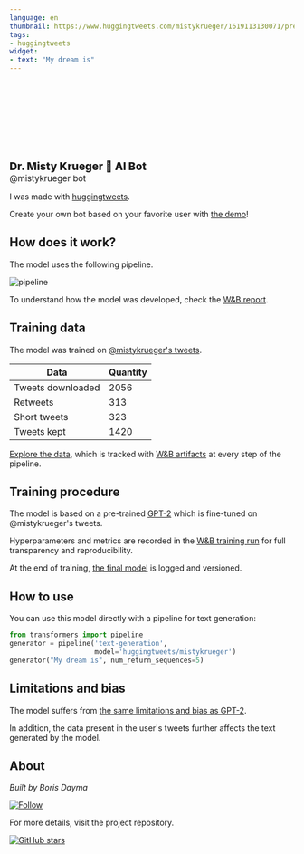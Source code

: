 ```yaml
---
language: en
thumbnail: https://www.huggingtweets.com/mistykrueger/1619113130071/predictions.png
tags:
- huggingtweets
widget:
- text: "My dream is"
---
```


<div>
<div style="width: 132px; height:132px; border-radius: 50%; background-size: cover; background-image: url('https://pbs.twimg.com/profile_images/1365730731180363785/qqDYQuLX_400x400.jpg')">
</div>
<div style="margin-top: 8px; font-size: 19px; font-weight: 800">Dr. Misty Krueger 🤖 AI Bot </div>
<div style="font-size: 15px">@mistykrueger bot</div>
</div>

I was made with [huggingtweets](https://github.com/borisdayma/huggingtweets).

Create your own bot based on your favorite user with [the demo](https://colab.research.google.com/github/borisdayma/huggingtweets/blob/master/huggingtweets-demo.ipynb)!

## How does it work?

The model uses the following pipeline.

![pipeline](https://github.com/borisdayma/huggingtweets/blob/master/img/pipeline.png?raw=true)

To understand how the model was developed, check the [W&B report](https://wandb.ai/wandb/huggingtweets/reports/HuggingTweets-Train-a-Model-to-Generate-Tweets--VmlldzoxMTY5MjI).

## Training data

The model was trained on [@mistykrueger's tweets](https://twitter.com/mistykrueger).

| Data | Quantity |
| --- | --- |
| Tweets downloaded | 2056 |
| Retweets | 313 |
| Short tweets | 323 |
| Tweets kept | 1420 |

[Explore the data](https://wandb.ai/wandb/huggingtweets/runs/29y7s3fq/artifacts), which is tracked with [W&B artifacts](https://docs.wandb.com/artifacts) at every step of the pipeline.

## Training procedure

The model is based on a pre-trained [GPT-2](https://huggingface.co/gpt2) which is fine-tuned on @mistykrueger's tweets.

Hyperparameters and metrics are recorded in the [W&B training run](https://wandb.ai/wandb/huggingtweets/runs/t7fw1d2s) for full transparency and reproducibility.

At the end of training, [the final model](https://wandb.ai/wandb/huggingtweets/runs/t7fw1d2s/artifacts) is logged and versioned.

## How to use

You can use this model directly with a pipeline for text generation:

```python
from transformers import pipeline
generator = pipeline('text-generation',
                     model='huggingtweets/mistykrueger')
generator("My dream is", num_return_sequences=5)
```

## Limitations and bias

The model suffers from [the same limitations and bias as GPT-2](https://huggingface.co/gpt2#limitations-and-bias).

In addition, the data present in the user's tweets further affects the text generated by the model.

## About

*Built by Boris Dayma*

[![Follow](https://img.shields.io/twitter/follow/borisdayma?style=social)](https://twitter.com/intent/follow?screen_name=borisdayma)

For more details, visit the project repository.

[![GitHub stars](https://img.shields.io/github/stars/borisdayma/huggingtweets?style=social)](https://github.com/borisdayma/huggingtweets)
